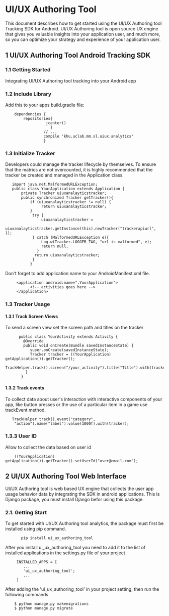 #  UI/UX Authoring Tool

This document describes how to get started using the UI/UX Authoring tool Tracking SDK for Android. UI/UX Authoring tool is open source UX engine that gives you valuable insights into your application user, and much more, so you can optimize your strategy and experience of your application user.


## 1 UI/UX Authoring Tool Android Tracking SDK

### 1.1 Getting Started

Integrating UI/UX Authoring tool tracking into your Android app

### 1.2 Include Library

Add this to your apps build.gradle file:

        dependencies {
            repositories{
                      jcenter()
                        }
                     // ...
                     compile 'khu.uclab.mm.sl.uiux.analytics'
                     }

### 1.3 Initialize Tracker

Developers could manage the tracker lifecycle by themselves. To ensure that the matrics are not overcounted, it is highly recommended that the tracker be created and managed in the Application class. 

       import java.net.MalformedURLException;
       public class YourApplication extends Application {
           private Tracker uiuxanalayticstracker;
           public synchronized Tracker getTracker(){
               if (uiuxanalayticstracker != null) {
                    return uiuxanalayticstracker;
               }
                try {
                    uiuxanalayticstracker = 
                    uiuxanalayticstracker.getInstance(this).newTracker("trackerapiurl", 1);
                } catch (MalformedURLException e){
                    Log.w(Tracker.LOGGER_TAG, "url is malformed", e);
                    return null;
                  }
                 return uiuxanalayticstracker;
                }     
               }

Don't forget to add application name to your AndroidManifest.xml file.

         <application android:name=".YourApplication">
               <!-- activities goes here -->
         </application>

### 1.3 Tracker Usage

#### 1.3.1 Track Screen Views

To send a screen view set the screen path and titles on the tracker

          public class YourActivity extends Activity {
            @Override
            public void onCreate(Bundle savedInstanceState) {
               super.onCreate(savedInstanceState);
               Tracker tracker = ((YourApplication) getApplication()).getTracker();
               TrackHelper.track().screen("/your_activity").title("Title").with(tracker);
             }
           }

#### 1.3.2 Track events 

To collect data about user's interaction with interactive components of your app, like button presses or the use of a particular item in a game use trackEvent method.

       TrackHelper.track().event("category", 
        "action").name("label").value(1000f).with(tracker);

### 1.3.3 User ID

Allow to collect the data based on user id

        ((YourApplication) getApplication()).getTracker().setUserId("user@email.com");



## 2 UI/UX Authoring Tool Web Interface

UI/UX Authoring tool is web based UX engine that collects the user app usage behavior data by integrating the SDK in android applications. This is Django package, you must install Django befor using this package.

### 2.1. Getting Start

To get started with UI/UX Authoring tool analytics, the package must first be installed using pip command.

           pip install ui_ux_authoring_tool

After you install ui_ux_authoring_tool you need to add it to the list of installed applications in the settings.py file of your project

         INSTALLED_APPS = [
            ...
            'ui_ux_authoring_tool';
            ...
         ]

After adding the 'ui_ux_authoring_tool' in your project setting, then run the following commands

        $ python manage.py makemigrations
        $ python manage.py migrate  
